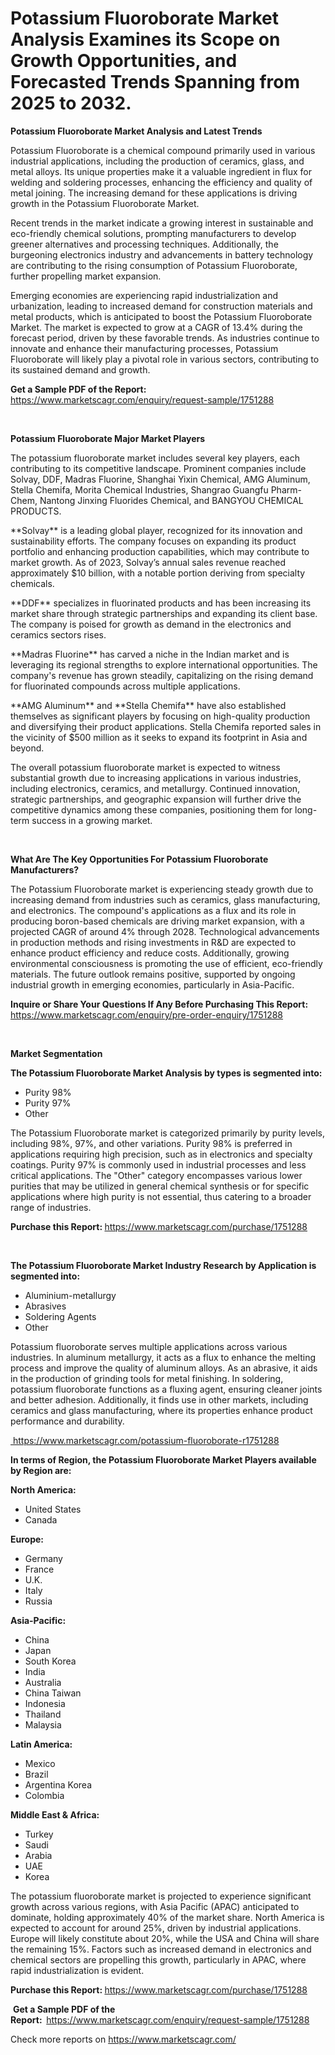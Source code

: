 <p><h1>Potassium Fluoroborate Market Analysis Examines its Scope on Growth Opportunities, and Forecasted Trends Spanning from 2025 to 2032.</h1></p><p><strong>Potassium Fluoroborate Market Analysis and Latest Trends</strong></p>
<p><p>Potassium Fluoroborate is a chemical compound primarily used in various industrial applications, including the production of ceramics, glass, and metal alloys. Its unique properties make it a valuable ingredient in flux for welding and soldering processes, enhancing the efficiency and quality of metal joining. The increasing demand for these applications is driving growth in the Potassium Fluoroborate Market.</p><p>Recent trends in the market indicate a growing interest in sustainable and eco-friendly chemical solutions, prompting manufacturers to develop greener alternatives and processing techniques. Additionally, the burgeoning electronics industry and advancements in battery technology are contributing to the rising consumption of Potassium Fluoroborate, further propelling market expansion.</p><p>Emerging economies are experiencing rapid industrialization and urbanization, leading to increased demand for construction materials and metal products, which is anticipated to boost the Potassium Fluoroborate Market. The market is expected to grow at a CAGR of 13.4% during the forecast period, driven by these favorable trends. As industries continue to innovate and enhance their manufacturing processes, Potassium Fluoroborate will likely play a pivotal role in various sectors, contributing to its sustained demand and growth.</p></p>
<p><strong>Get a Sample PDF of the Report:&nbsp;</strong> <a href="https://www.marketscagr.com/enquiry/request-sample/1751288?utm_campaign=3222&utm_medium=2&utm_source=Github&utm_content=ia&utm_term=01042025&utm_id=potassium-fluoroborate">https://www.marketscagr.com/enquiry/request-sample/1751288</a></p>
<p>&nbsp;</p>
<p><strong>Potassium Fluoroborate Major Market Players</strong></p>
<p><p>The potassium fluoroborate market includes several key players, each contributing to its competitive landscape. Prominent companies include Solvay, DDF, Madras Fluorine, Shanghai Yixin Chemical, AMG Aluminum, Stella Chemifa, Morita Chemical Industries, Shangrao Guangfu Pharm-Chem, Nantong Jinxing Fluorides Chemical, and BANGYOU CHEMICAL PRODUCTS.</p><p>**Solvay** is a leading global player, recognized for its innovation and sustainability efforts. The company focuses on expanding its product portfolio and enhancing production capabilities, which may contribute to market growth. As of 2023, Solvay’s annual sales revenue reached approximately $10 billion, with a notable portion deriving from specialty chemicals.</p><p>**DDF** specializes in fluorinated products and has been increasing its market share through strategic partnerships and expanding its client base. The company is poised for growth as demand in the electronics and ceramics sectors rises. </p><p>**Madras Fluorine** has carved a niche in the Indian market and is leveraging its regional strengths to explore international opportunities. The company's revenue has grown steadily, capitalizing on the rising demand for fluorinated compounds across multiple applications.</p><p>**AMG Aluminum** and **Stella Chemifa** have also established themselves as significant players by focusing on high-quality production and diversifying their product applications. Stella Chemifa reported sales in the vicinity of $500 million as it seeks to expand its footprint in Asia and beyond.</p><p>The overall potassium fluoroborate market is expected to witness substantial growth due to increasing applications in various industries, including electronics, ceramics, and metallurgy. Continued innovation, strategic partnerships, and geographic expansion will further drive the competitive dynamics among these companies, positioning them for long-term success in a growing market.</p></p>
<p>&nbsp;</p>
<p><strong>What Are The Key Opportunities For Potassium Fluoroborate Manufacturers?</strong></p>
<p><p>The Potassium Fluoroborate market is experiencing steady growth due to increasing demand from industries such as ceramics, glass manufacturing, and electronics. The compound's applications as a flux and its role in producing boron-based chemicals are driving market expansion, with a projected CAGR of around 4% through 2028. Technological advancements in production methods and rising investments in R&D are expected to enhance product efficiency and reduce costs. Additionally, growing environmental consciousness is promoting the use of efficient, eco-friendly materials. The future outlook remains positive, supported by ongoing industrial growth in emerging economies, particularly in Asia-Pacific.</p></p>
<p><strong>Inquire or Share Your Questions If Any Before Purchasing This Report:</strong> <a href="https://www.marketscagr.com/enquiry/pre-order-enquiry/1751288?utm_campaign=3222&utm_medium=2&utm_source=Github&utm_content=ia&utm_term=01042025&utm_id=potassium-fluoroborate">https://www.marketscagr.com/enquiry/pre-order-enquiry/1751288</a></p>
<p>&nbsp;</p>
<p><strong>Market Segmentation</strong></p>
<p><strong>The Potassium Fluoroborate Market Analysis by types is segmented into:</strong></p>
<p><ul><li>Purity 98%</li><li>Purity 97%</li><li>Other</li></ul></p>
<p><p>The Potassium Fluoroborate market is categorized primarily by purity levels, including 98%, 97%, and other variations. Purity 98% is preferred in applications requiring high precision, such as in electronics and specialty coatings. Purity 97% is commonly used in industrial processes and less critical applications. The "Other" category encompasses various lower purities that may be utilized in general chemical synthesis or for specific applications where high purity is not essential, thus catering to a broader range of industries.</p></p>
<p><strong>Purchase this Report:&nbsp;</strong><a href="https://www.marketscagr.com/purchase/1751288?utm_campaign=3222&utm_medium=2&utm_source=Github&utm_content=ia&utm_term=01042025&utm_id=potassium-fluoroborate">https://www.marketscagr.com/purchase/1751288</a></p>
<p>&nbsp;</p>
<p><strong>The Potassium Fluoroborate Market Industry Research by Application is segmented into:</strong></p>
<p><ul><li>Aluminium-metallurgy</li><li>Abrasives</li><li>Soldering Agents</li><li>Other</li></ul></p>
<p><p>Potassium fluoroborate serves multiple applications across various industries. In aluminum metallurgy, it acts as a flux to enhance the melting process and improve the quality of aluminum alloys. As an abrasive, it aids in the production of grinding tools for metal finishing. In soldering, potassium fluoroborate functions as a fluxing agent, ensuring cleaner joints and better adhesion. Additionally, it finds use in other markets, including ceramics and glass manufacturing, where its properties enhance product performance and durability.</p></p>
<p><a href="https://www.marketscagr.com/potassium-fluoroborate-r1751288?utm_campaign=3222&utm_medium=2&utm_source=Github&utm_content=ia&utm_term=01042025&utm_id=potassium-fluoroborate">&nbsp;https://www.marketscagr.com/potassium-fluoroborate-r1751288</a></p>
<p><strong>In terms of Region, the Potassium Fluoroborate Market Players available by Region are:</strong></p>
<p>
    <p> <strong> North America: </strong>
        <ul>
            <li>United States</li>
            <li>Canada</li>
        </ul>
        </p> 
    <p> <strong> Europe: </strong>
        <ul>
            <li>Germany</li>
            <li>France</li>
            <li>U.K.</li>
            <li>Italy</li>
            <li>Russia</li>
        </ul>
        </p> 
    <p> <strong> Asia-Pacific: </strong>
        <ul>
            <li>China</li>
            <li>Japan</li>
            <li>South Korea</li>
            <li>India</li>
            <li>Australia</li>
            <li>China Taiwan</li>
            <li>Indonesia</li>
            <li>Thailand</li>
            <li>Malaysia</li>
        </ul>
        </p> 
    <p> <strong> Latin America: </strong>
        <ul>
            <li>Mexico</li>
            <li>Brazil</li>
            <li>Argentina Korea</li>
            <li>Colombia</li>
        </ul>
        </p> 
    <p> <strong> Middle East & Africa: </strong>
        <ul>
            <li>Turkey</li>
            <li>Saudi</li>
            <li>Arabia</li>
            <li>UAE</li>
            <li>Korea</li>
        </ul>
    </p>
    </p>
<p><p>The potassium fluoroborate market is projected to experience significant growth across various regions, with Asia Pacific (APAC) anticipated to dominate, holding approximately 40% of the market share. North America is expected to account for around 25%, driven by industrial applications. Europe will likely constitute about 20%, while the USA and China will share the remaining 15%. Factors such as increased demand in electronics and chemical sectors are propelling this growth, particularly in APAC, where rapid industrialization is evident.</p></p>
<p><strong>Purchase this Report: </strong><a href="https://www.marketscagr.com/purchase/1751288?utm_campaign=3222&utm_medium=2&utm_source=Github&utm_content=ia&utm_term=01042025&utm_id=potassium-fluoroborate">https://www.marketscagr.com/purchase/1751288</a></p>
<p>&nbsp;<strong>Get a Sample PDF of the Report:&nbsp;&nbsp;</strong><a href="https://www.marketscagr.com/enquiry/request-sample/1751288?utm_campaign=3222&utm_medium=2&utm_source=Github&utm_content=ia&utm_term=01042025&utm_id=potassium-fluoroborate">https://www.marketscagr.com/enquiry/request-sample/1751288</a></p>
<p><strong></strong></p>
<p>Check more reports on <a href="https://www.marketscagr.com/?utm_campaign=3222&utm_medium=2&utm_source=Github&utm_content=ia&utm_term=01042025&utm_id=potassium-fluoroborate">https://www.marketscagr.com/</a></p>
